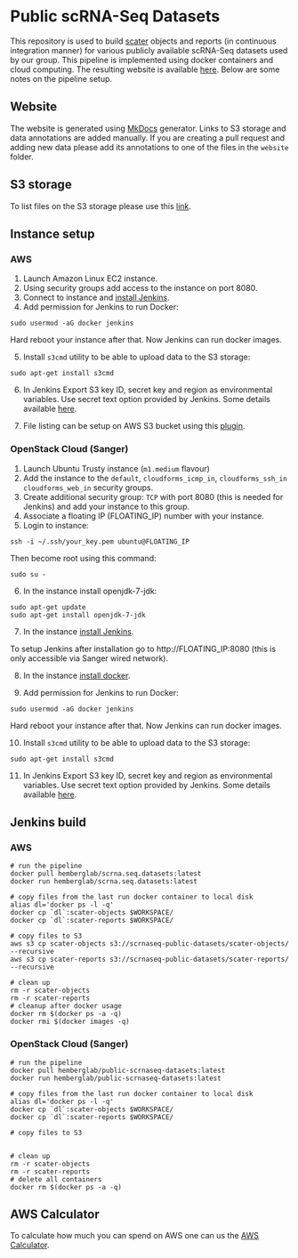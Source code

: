 # Public scRNA-Seq Datasets

This repository is used to build [scater](http://bioconductor.org/packages/scater/) objects and reports (in continuous integration manner) for various publicly available scRNA-Seq datasets used by our group. This pipeline is implemented using docker containers and cloud computing. The resulting website is available [here](https://hemberg-lab.github.io/scRNA.seq.datasets/). Below are some notes on the pipeline setup.

## Website

The website is generated using [MkDocs](http://www.mkdocs.org/) generator. Links to S3 storage and data annotations are added manually. If you are creating a pull request and adding new data please add its annotations to one of the files in the `website` folder.

## S3 storage

To list files on the S3 storage please use this [link](https://scrnaseq-public-datasets.s3.amazonaws.com/index.html).

## Instance setup

### AWS

1. Launch Amazon Linux EC2 instance.
2. Using security groups add access to the instance on port 8080.
3. Connect to instance and [install Jenkins](http://sanketdangi.com/post/62715793234/install-configure-jenkins-on-amazon-linux).
4. Add permission for Jenkins to run Docker:
```
sudo usermod -aG docker jenkins
```

Hard reboot your instance after that. Now Jenkins can run docker images.

5. Install `s3cmd` utility to be able to upload data to the S3 storage:
```
sudo apt-get install s3cmd
```

6. In Jenkins Export S3 key ID, secret key and region as environmental variables. Use secret text option provided by Jenkins. Some details available [here](http://serverfault.com/questions/724730/unable-to-use-aws-cli-in-jenkins-due-to-unable-to-locate-credentials-error).

7. File listing can be setup on AWS S3 bucket using this [plugin](https://github.com/rufuspollock/s3-bucket-listing).


### OpenStack Cloud (Sanger)

1. Launch Ubuntu Trusty instance (`m1.medium` flavour)
2. Add the instance to the `default`, `cloudforms_icmp_in`, `cloudforms_ssh_in` `cloudforms_web_in` security groups.
3. Create additional security group: `TCP` with port 8080 (this is needed for Jenkins) and add your instance to this group.
4. Associate a floating IP (FLOATING_IP) number with your instance.
5. Login to instance:
```
ssh -i ~/.ssh/your_key.pem ubuntu@FLOATING_IP
```
Then become root using this command:
```
sudo su -
```
6. In the instance install openjdk-7-jdk:
```
sudo apt-get update
sudo apt-get install openjdk-7-jdk
```
7. In the instance [install Jenkins](https://wiki.jenkins-ci.org/display/JENKINS/Installing+Jenkins+on+Ubuntu).

To setup Jenkins after installation go to http://FLOATING_IP:8080 (this is only accessible via Sanger wired network).

8. In the instance [install docker](https://docs.docker.com/engine/installation/linux/ubuntu/). 

9. Add permission for Jenkins to run Docker:
```
sudo usermod -aG docker jenkins
```

Hard reboot your instance after that. Now Jenkins can run docker images.

10. Install `s3cmd` utility to be able to upload data to the S3 storage:
```
sudo apt-get install s3cmd
```

11. In Jenkins Export S3 key ID, secret key and region as environmental variables. Use secret text option provided by Jenkins. Some details available [here](http://serverfault.com/questions/724730/unable-to-use-aws-cli-in-jenkins-due-to-unable-to-locate-credentials-error).

## Jenkins build

### AWS

```
# run the pipeline
docker pull hemberglab/scrna.seq.datasets:latest
docker run hemberglab/scrna.seq.datasets:latest

# copy files from the last run docker container to local disk
alias dl='docker ps -l -q'
docker cp `dl`:scater-objects $WORKSPACE/
docker cp `dl`:scater-reports $WORKSPACE/

# copy files to S3
aws s3 cp scater-objects s3://scrnaseq-public-datasets/scater-objects/ --recursive
aws s3 cp scater-reports s3://scrnaseq-public-datasets/scater-reports/ --recursive

# clean up
rm -r scater-objects
rm -r scater-reports
# cleanup after docker usage
docker rm $(docker ps -a -q)
docker rmi $(docker images -q)
```

### OpenStack Cloud (Sanger)

```
# run the pipeline
docker pull hemberglab/public-scrnaseq-datasets:latest
docker run hemberglab/public-scrnaseq-datasets:latest

# copy files from the last run docker container to local disk
alias dl='docker ps -l -q'
docker cp `dl`:scater-objects $WORKSPACE/
docker cp `dl`:scater-reports $WORKSPACE/

# copy files to S3


# clean up
rm -r scater-objects
rm -r scater-reports
# delete all containers
docker rm $(docker ps -a -q)
```

## AWS Calculator

To calculate how much you can spend on AWS one can us the [AWS Calculator](https://calculator.s3.amazonaws.com/index.html).
